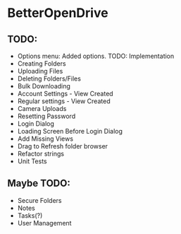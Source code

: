 # BetterOpenDrive

## TODO:

* Options menu: Added options. TODO: Implementation 
* Creating Folders
* Uploading Files
* Deleting Folders/Files
* Bulk Downloading
* Account Settings - View Created
* Regular settings - View Created
* Camera Uploads
* Resetting Password
* Login Dialog
* Loading Screen Before Login Dialog
* Add Missing Views
* Drag to Refresh folder browser
* Refactor strings
* Unit Tests

## Maybe TODO:

* Secure Folders
* Notes
* Tasks(?)
* User Management